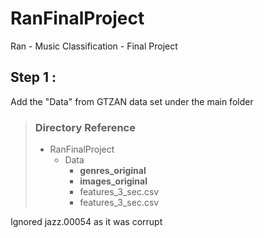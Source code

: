 # RanFinalProject
Ran - Music Classification - Final Project

## Step 1 :
Add the "Data" from GTZAN data set under the main folder 

> ### Directory Reference
> - RanFinalProject
>     - Data
>         - **genres_original**
>         - **images_original**
>         - features_3_sec.csv
>         - features_3_sec.csv


Ignored jazz.00054 as it was corrupt